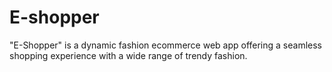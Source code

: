 # E-shopper
 "E-Shopper" is a dynamic fashion ecommerce web app offering a seamless shopping experience with a wide range of trendy fashion.
